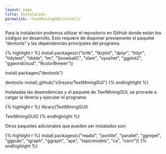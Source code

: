 ```yaml
---
layout: page
title: Instalación
permalink: /TextMiningGUI/install/
---
```


Para la instalación podemos utilizar el repositorio en GitHub donde están los códigos en
desarrollo. Esto requiere de disponer previamente el paquete “devtools” y las dependencias
principales del programa.

{% highlight r %}
install.packages(c("tcltk", "tkrplot", "dplyr", "tidyr", "tidytext", "tibble", "tm", "SnowballC", "slam", "syuzhet", "ggplot2", "ggwordcloud", "RcolorBrewer"))

install.packages("devtools")

devtools::install_github("c0reyes/TextMiningGUI")
{% endhighlight %}

Instaladas las dependencias y el paquete de TextMiningGUI, se procede a cargar la librería y ejecutar el programa:

{% highlight r %}
library(TextMiningGUI)

TextMiningGUI()
{% endhighlight %}

Otros paquetes adicionales que pueden ser instalados son:

{% highlight r %}
install.packages(c("readxl", "jsonlite", "parallel", "ggrepel", "ggpubr", "igraph", "ggraph", "ape", "topicmodels", "ca", "corrr"))
{% endhighlight %}